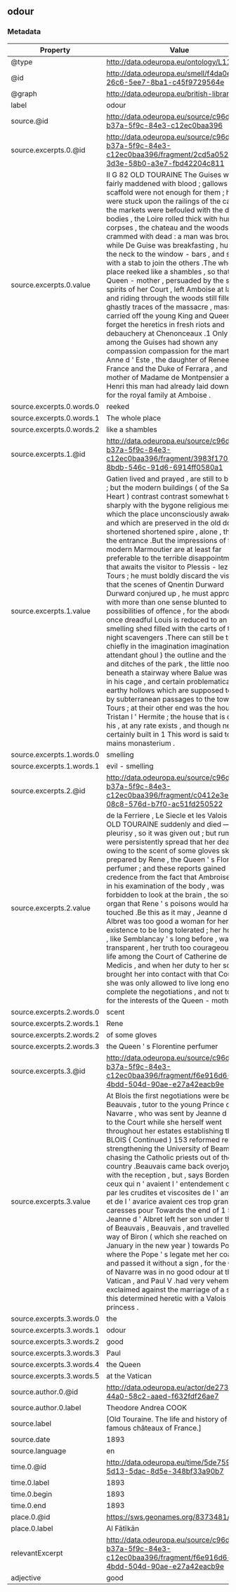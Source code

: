 ## odour

### Metadata

| Property | Value |
| -------- | ----- |
| @type | http://data.odeuropa.eu/ontology/L11_Smell |
| @id | http://data.odeuropa.eu/smell/f4da0ea5-26c6-5ee7-8ba1-c45f9729564e |
| @graph | http://data.odeuropa.eu/british-library |
| label | odour |
| source.@id | http://data.odeuropa.eu/source/c96de2cb-b37a-5f9c-84e3-c12ec0baa396 |
| source.excerpts.0.@id | http://data.odeuropa.eu/source/c96de2cb-b37a-5f9c-84e3-c12ec0baa396/fragment/2cd5a052-3d3e-58b0-a3e7-fbd42204c811 |
| source.excerpts.0.value | II G 82 OLD TOURAINE The Guises were fairly maddened with blood ; gallows and scaffold were not enough for them ; heads were stuck upon the railings of the castle , the markets were befouled with the dead bodies , the Loire rolled thick with human corpses , the chateau and the woods were crammed with dead : a man was brought in while De Guise was breakfasting , hung by the neck to the window - bars , and sent with a stab to join the others .The whole place reeked like a shambles , so that the Queen - mother , persuaded by the softer spirits of her Court , left Amboise at last , and riding through the woods still filled with ghastly traces of the massacre , massacre , carried off the young King and Queen to forget the heretics in fresh riots and debauchery at Chenonceaux .1 Only one among the Guises had shown any compassion compassion for the martyrs , Anne d ' Este , the daughter of Renee de France and the Duke of Ferrara , and mother of Madame de Montpensier and Henri this man had already laid down his life for the royal family at Amboise . |
| source.excerpts.0.words.0 | reeked |
| source.excerpts.0.words.1 | The whole place |
| source.excerpts.0.words.2 | like a shambles |
| source.excerpts.1.@id | http://data.odeuropa.eu/source/c96de2cb-b37a-5f9c-84e3-c12ec0baa396/fragment/3983f170-8bdb-546c-91d6-6914ff0580a1 |
| source.excerpts.1.value | Gatien lived and prayed , are still to be seen ; but the modern buildings ( of the Sacred Heart ) contrast contrast somewhat too sharply with the bygone religious memories which the place unconsciously awakens , and which are preserved in the old door and shortened shortened spire , alone , that face the entrance .But the impressions of the modern Marmoutier are at least far preferable to the terrible disappointment that awaits the visitor to Plessis - lez - Tours ; he must boldly discard the vision that the scenes of Qnentin Durward Durward conjured up , he must approach with more than one sense blunted to the possibilities of offence , for the abode of the once dreadful Louis is reduced to an evil - smelling shed filled with the carts of the night scavengers .There can still be traced ( chiefly in the imagination imagination of the attendant ghoul ) the outline and the walls and ditches of the park , the little nook beneath a stairway where Balue was hidden in his cage , and certain problematical and earthy hollows which are supposed to lead by subterranean passages to the town of Tours ; at their other end was the house of Tristan l ' Hermite ; the house that is called his , at any rate exists , and though nearly certainly built in 1 This word is said to be mains monasterium . |
| source.excerpts.1.words.0 | smelling |
| source.excerpts.1.words.1 | evil - smelling |
| source.excerpts.2.@id | http://data.odeuropa.eu/source/c96de2cb-b37a-5f9c-84e3-c12ec0baa396/fragment/c0412e3e-08c8-576d-b7f0-ac51fd250522 |
| source.excerpts.2.value | de la Ferriere , Le Siecle et les Valois .96 OLD TOURAINE suddenly and died — of a pleurisy , so it was given out ; but rumours were persistently spread that her death was owing to the scent of some gloves skilfully prepared by Rene , the Queen ' s Florentine perfumer ; and these reports gained credence from the fact that Ambroise Pare , in his examination of the body , was forbidden to look at the brain , the sole organ that Rene ' s poisons would have touched .Be this as it may , Jeanne d ' Albret was too good a woman for her existence to be long tolerated ; her honesty , like Semblancay ' s long before , was too transparent , her truth too courageous , for life among the Court of Catherine de Medicis , and when her duty to her son brought her into contact with that Court , she was only allowed to live long enough to complete the negotiations , and not too long for the interests of the Queen - mother . |
| source.excerpts.2.words.0 | scent |
| source.excerpts.2.words.1 | Rene |
| source.excerpts.2.words.2 | of some gloves |
| source.excerpts.2.words.3 | the Queen ' s Florentine perfumer |
| source.excerpts.3.@id | http://data.odeuropa.eu/source/c96de2cb-b37a-5f9c-84e3-c12ec0baa396/fragment/f6e916d6-4bdd-504d-90ae-e27a42eacb9e |
| source.excerpts.3.value | At Blois the first negotiations were begun by Beauvais , tutor to the young Prince of Navarre , who was sent by Jeanne d ' Albret to the Court while she herself went throughout her estates establishing the BLOIS { Continued ) 153 reformed religion , strengthening the University of Beam , and chasing the Catholic priests out of the country .Beauvais came back overjoyed with the reception , but , says Bordenaye , ceux qui n ' avaient l ' entendement opil £ par les crudites et viscosites de l ' ambition et de l ' avarice avaient ces trop grandes caresses pour Towards the end of 1 5 7 1 Jeanne d ' Albret left her son under the care of Beauvais , Beauvais , and travelled by way of Biron ( which she reached on 2 ist January in the new year ) towards Poitiers , where the Pope ' s legate met her coach and passed it without a sign , for the Queen of Navarre was in no good odour at the Vatican , and Paul V .had very vehemently exclaimed against the marriage of a son of this determined heretic with a Valois princess . |
| source.excerpts.3.words.0 | the |
| source.excerpts.3.words.1 | odour |
| source.excerpts.3.words.2 | good |
| source.excerpts.3.words.3 | Paul |
| source.excerpts.3.words.4 | the Queen |
| source.excerpts.3.words.5 | at the Vatican |
| source.author.0.@id | http://data.odeuropa.eu/actor/de273c09-44a0-58c2-aaed-f632fdf26ae7 |
| source.author.0.label | Theodore Andrea COOK |
| source.label | [Old Touraine. The life and history of the famous châteaux of France.] |
| source.date | 1893 |
| source.language | en |
| time.0.@id | http://data.odeuropa.eu/time/5de7592d-5d13-5dac-8d5e-348bf33a90b7 |
| time.0.label | 1893 |
| time.0.begin | 1893 |
| time.0.end | 1893 |
| place.0.@id | https://sws.geonames.org/8373481/ |
| place.0.label | Al Fātīkān |
| relevantExcerpt | http://data.odeuropa.eu/source/c96de2cb-b37a-5f9c-84e3-c12ec0baa396/fragment/f6e916d6-4bdd-504d-90ae-e27a42eacb9e |
| adjective | good |
